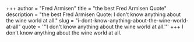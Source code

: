 +++
author = "Fred Armisen"
title = "the best Fred Armisen Quote"
description = "the best Fred Armisen Quote: I don't know anything about the wine world at all."
slug = "i-dont-know-anything-about-the-wine-world-at-all"
quote = '''I don't know anything about the wine world at all.'''
+++
I don't know anything about the wine world at all.
